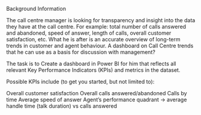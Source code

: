 
Background Information



The call centre manager is looking for transparency and insight into the data they have at the call centre. For example: total number of calls answered and abandoned, speed of answer, length of calls, overall customer satisfaction, etc. What he is after is an accurate overview of long-term trends in customer and agent behaviour. A dashboard on Call Centre trends that he can use as a basis for discussion with management? 



The task is to Create a dashboard in Power BI for him that reflects all relevant Key Performance Indicators (KPIs) and metrics in the dataset.  

Possible KPIs include (to get you started, but not limited to):

Overall customer satisfaction
Overall calls answered/abandoned
Calls by time
Average speed of answer
Agent’s performance quadrant -> average handle time (talk duration) vs calls answered
